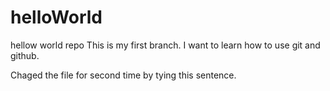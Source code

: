 # helloWorld
hellow world repo
This is my first branch. I want to learn how to use git and github.

Chaged the file for second time by tying this sentence.
